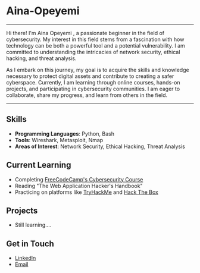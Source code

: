 # Aina-Opeyemi

---
Hi there! I'm Aina Opeyemi , a passionate beginner in the field of cybersecurity. My interest in this field stems from a fascination with how technology can be both a powerful tool and a potential vulnerability. I am committed to understanding the intricacies of network security, ethical hacking, and threat analysis. 

As I embark on this journey, my goal is to acquire the skills and knowledge necessary to protect digital assets and contribute to creating a safer cyberspace. Currently, I am learning through online courses, hands-on projects, and participating in cybersecurity communities. I am eager to collaborate, share my progress, and learn from others in the field.

---
## Skills
- **Programming Languages**: Python, Bash
- **Tools**: Wireshark, Metasploit, Nmap
- **Areas of Interest**: Network Security, Ethical Hacking, Threat Analysis
## Current Learning
- Completing [FreeCodeCamp's Cybersecurity Course](https://www.freecodecamp.org/)
- Reading "The Web Application Hacker's Handbook"
- Practicing on platforms like [TryHackMe](https://tryhackme.com/) and [Hack The Box](https://www.hackthebox.com/)

## Projects
- Still learning....

## Get in Touch
- [LinkedIn](https://www.linkedin.com/in/aina-opeyemi-171b89304/)
- [Email](opeyemiaina087@gmail.com)
